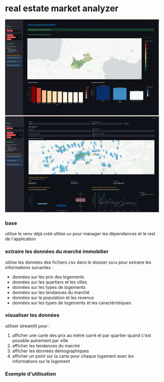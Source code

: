 # real estate market analyzer

![Image 1](doc/images/img1.png)
![Image 2](doc/images/img2.png)

### base

utilise le venv déjà créé
utilise uv pour manager les dépendances et le rest de l'application

### extraire les données du marché immobilier

utilise les données des fichiers csv dans le dossier `data` pour extraire les informations suivantes :

-   données sur les prix des logements
-   données sur les quartiers et les villes
-   données sur les types de logements
-   données sur les tendances du marché
-   données sur la population et les revenus
-   données sur les types de logements et les caractéristiques

### visualiser les données

utiliser streamlit pour :

1. afficher une carte des prix au mètre carré et par quartier quand c'est possible autrement par ville
2. afficher les tendances du marché
3. afficher les données démographiques
4. afficher un point sur la carte pour chaque logement avec les informations sur le logement

### Exemple d'utilisation
